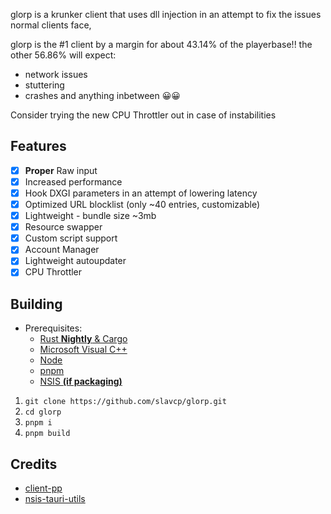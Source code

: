 glorp is a krunker client that uses dll injection in an attempt to fix the issues normal clients face, <br>

glorp is the #1 client by a margin for about 43.14% of the playerbase!!
the other 56.86% will expect:

- network issues
- stuttering
- crashes
  and anything inbetween 😀😀

Consider trying the new CPU Throttler out in case of instabilities

## Features

- [x] **Proper** Raw input
- [x] Increased performance
- [x] Hook DXGI parameters in an attempt of lowering latency
- [x] Optimized URL blocklist (only ~40 entries, customizable)
- [x] Lightweight - bundle size ~3mb
- [x] Resource swapper
- [x] Custom script support
- [x] Account Manager
- [x] Lightweight autoupdater
- [x] CPU Throttler

## Building

- Prerequisites:
  - [Rust **Nightly** & Cargo](https://rustup.rs/)
  - [Microsoft Visual C++](https://visualstudio.microsoft.com/downloads/)
  - [Node](https://nodejs.org/)
  - [pnpm](https://pnpm.io/installation)
  - [NSIS **(if packaging)**](https://nsis.sourceforge.io/)

1. `git clone https://github.com/slavcp/glorp.git`
2. `cd glorp`
3. `pnpm i`
4. `pnpm build`

## Credits

- [client-pp](https://github.com/6ct/clientpp)
- [nsis-tauri-utils](https://github.com/tauri-apps/nsis-tauri-utils)
